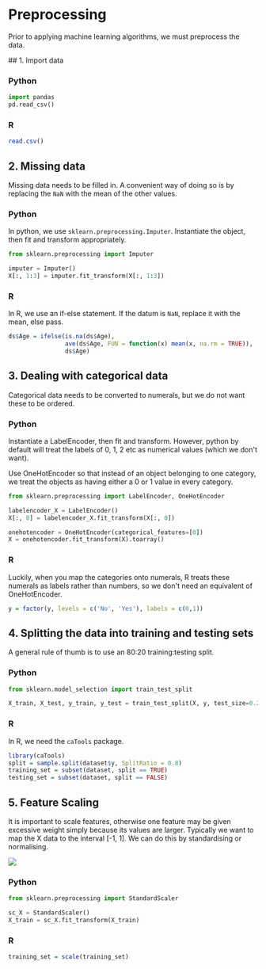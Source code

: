 # Preprocessing

Prior to applying machine learning algorithms, we must
preprocess the data.

## 1. Import data

### Python

```python
import pandas
pd.read_csv()
```

### R
```r
read.csv()
```

## 2. Missing data

Missing data needs to be filled in. A convenient way of doing so is by replacing the `NaN` with the mean of the other values.

### Python

In python, we use `sklearn.preprocessing.Imputer`. Instantiate the object, then fit and transform appropriately.

```python
from sklearn.preprocessing import Imputer

imputer = Imputer()
X[:, 1:3] = imputer.fit_transform(X[:, 1:3])
```

### R

In R, we use an if-else statement. If the datum is `NaN`, replace it with the mean, else pass.

```R
ds$Age = ifelse(is.na(ds$Age),
                ave(ds$Age, FUN = function(x) mean(x, na.rm = TRUE)),
                ds$Age)
```

## 3. Dealing with categorical data

Categorical data needs to be converted to numerals, but we do not want these to be ordered.

### Python

Instantiate a LabelEncoder, then fit and transform. However, python by default will treat the labels of 0, 1, 2 etc as numerical values (which we don't want).

Use OneHotEncoder so that instead of an object belonging to one category, we treat the objects as having either a 0 or 1 value in every category.

```python
from sklearn.preprocessing import LabelEncoder, OneHotEncoder

labelencoder_X = LabelEncoder()
X[:, 0] = labelencoder_X.fit_transform(X[:, 0])

onehotencoder = OneHotEncoder(categorical_features=[0])
X = onehotencoder.fit_transform(X).toarray()

```

### R

Luckily, when you map the categories onto numerals, R treats these numerals as labels rather than numbers, so we don't need an equivalent of OneHotEncoder.

```R
y = factor(y, levels = c('No', 'Yes'), labels = c(0,1))
```

## 4. Splitting the data into training and testing sets

A general rule of thumb is to use an 80:20 training:testing split.

### Python

```python
from sklearn.model_selection import train_test_split

X_train, X_test, y_train, y_test = train_test_split(X, y, test_size=0.2)
```

### R

In R, we need the `caTools` package.

```R
library(caTools)
split = sample.split(dataset$y, SplitRatio = 0.8)
training_set = subset(dataset, split == TRUE)
testing_set = subset(dataset, split == FALSE)
```

## 5. Feature Scaling

It is important to scale features, otherwise one feature may be given excessive weight simply because its values are larger. Typically we want to map the X data to the interval [-1, 1]. We can do this by standardising or normalising.

![](images/2017/03/feature_scaling.png)

### Python

```python
from sklearn.preprocessing import StandardScaler

sc_X = StandardScaler()
X_train = sc_X.fit_transform(X_train)

```

### R

```R
training_set = scale(training_set)
```
